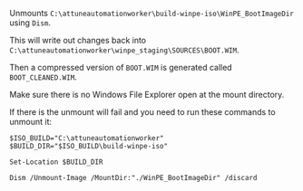 Unmounts `C:\attuneautomationworker\build-winpe-iso\WinPE_BootImageDir` using `Dism`.

This will write out changes back into `C:\attuneautomationworker\winpe_staging\SOURCES\BOOT.WIM`.

Then a compressed version of `BOOT.WIM` is generated called `BOOT_CLEANED.WIM`.

Make sure there is no Windows File Explorer open at the mount directory.

If there is the unmount will fail and you need to run these commands to unmount it:
```
$ISO_BUILD="C:\attuneautomationworker"
$BUILD_DIR="$ISO_BUILD\build-winpe-iso"

Set-Location $BUILD_DIR

Dism /Unmount-Image /MountDir:"./WinPE_BootImageDir" /discard
```